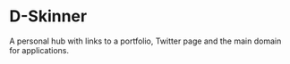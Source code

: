 # D-Skinner

A personal hub with links to a portfolio, Twitter page and the main domain for applications.
